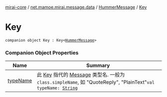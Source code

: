 [mirai-core](../../../index.md) / [net.mamoe.mirai.message.data](../../index.md) / [HummerMessage](../index.md) / [Key](./index.md)

# Key

`companion object Key : Key<`[`HummerMessage`](../index.md)`>`

### Companion Object Properties

| Name | Summary |
|---|---|
| [typeName](type-name.md) | 此 [Key](../../-message/-key/index.md) 指代的 [Message](../../-message/index.md) 类型名. 一般为 `class.simpleName`, 如 "QuoteReply", "PlainText"`val typeName: `[`String`](https://kotlinlang.org/api/latest/jvm/stdlib/kotlin/-string/index.html) |
